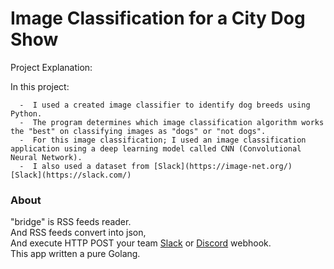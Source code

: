 # Image Classification for a City Dog Show
 
 Project Explanation: 
  
 In this project:
 
      -  I used a created image classifier to identify dog breeds using Python.
      -  The program determines which image classification algorithm works the "best" on classifying images as "dogs" or "not dogs".
      -  For this image classification; I used an image classification application using a deep learning model called CNN (Convolutional Neural Network).
      -  I also used a dataset from [Slack](https://image-net.org/) [Slack](https://slack.com/)
      
      
### About

"bridge" is RSS feeds reader.  
And RSS feeds convert into json,  
And execute HTTP POST your team [Slack](https://slack.com/) or [Discord](https://discordapp.com/) webhook.  
This app written a pure Golang.      
      
      
          




    
